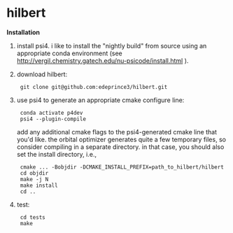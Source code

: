 # hilbert

**Installation**

1. install psi4. i like to install the "nightly build" from source using an appropriate conda environment (see http://vergil.chemistry.gatech.edu/nu-psicode/install.html ).

2. download hilbert:

        git clone git@github.com:edeprince3/hilbert.git
  
3. use psi4 to generate an appropriate cmake configure line:

        conda activate p4dev
        psi4 --plugin-compile 
    
    add any additional cmake flags to the psi4-generated cmake line that you'd like. the orbital optimizer generates quite a few temporary files, so consider compiling in a separate directory. in that case, you should also set the install directory, i.e., 
    
        cmake ... -Bobjdir -DCMAKE_INSTALL_PREFIX=path_to_hilbert/hilbert  
        cd objdir    
        make -j N   
        make install
        cd ..
  
4. test:

        cd tests
        make
